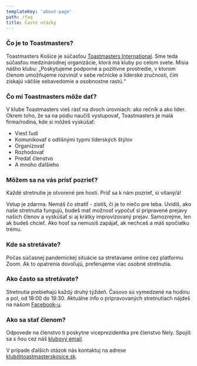 ```yaml
---
templateKey: 'about-page'
path: /faq
title: Časté otázky
---
```


### Čo je to Toastmasters?
Toastmasters Košice je súčasťou [Toastmasters International](http://www.toastmasters.org/). Sme teda súčasťou medzinárodnej organizácie, ktorá má kluby po celom svete.
Misia nášho klubu: „Poskytujeme podporné a pozitívne prostredie, v ktorom členom umožňujeme rozvinúť v sebe rečnícke a líderské zručnosti, čím získajú väčšie sebavedomie a osobnostne rastú.“

### Čo mi Toastmasters môže dať?
V klube Toastmasters vieš rásť na dvoch úrovniach: ako rečník a ako líder. Okrem toho, že sa na pódiu naučíš vystupovať, Toastmasters je malá firma/rodina, kde si môžeš vyskúšať:

- Viesť ľudí
- Komunikovať s odlišnými typmi líderských štýlov
- Organizovať
- Rozhodovať
- Predať členstvo
- A mnoho ďalšieho

### Môžem sa na vás prísť pozrieť?
Každé stretnutie je otvorené pre hostí. Príď sa k nám pozrieť, si vítaný/á! 

Vstup je zdarma. Nemáš čo stratiť - zistíš, či je to niečo pre teba. Uvidíš, ako naše stretnutia fungujú, budeš mať možnosť vypočuť si pripravené prejavy našich členov a vyskúšať si aj krátky improvizovaný prejav. Samozrejme, len ak budeš chcieť. Ako hosť sa nemusíš zapájať, ak nechceš a máš spočiatku trému.

### Kde sa stretávate?
Počas súčasnej pandemickej situácie sa stretávame online cez platformu Zoom. Ak to opatrenia dovoľujú, preferujeme viac osobné stretnutia.

### Ako často sa stretávate?
Stretnutia prebiehajú každý druhý týždeň. Časovo sú vymedzené na hodinu a pol, od 18:00 do 19:30. Aktuálne info o pripravovaných stretnutiach nájdeš na našom [Facebook-u](https://www.facebook.com/toastmasters.kosice).

### Ako sa stať členom?
Odpovede na členstvo ti poskytne viceprezidentka pre členstvo Nely. Spojíš sa s ňou cez náš [klubový email](mailto:klub@toastmasterskosice.sk).

V prípade ďalších otázok nás kontaktuj na adrese [klub@toastmasterskosice.sk](mailto:klub@toastmasterskosice.sk).
